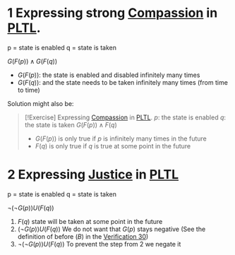 # 1 Expressing strong [Compassion](Compassion.md) in [PLTL](temporal%20logic.md).

p = state is enabled
q = state is taken

$G(F(p)) \land G(F(q))$

- $G(F(p))$: the state is enabled and disabled infinitely many times
- $G(F(q))$: and the state needs to be taken infinitely many times (from time to time)

Solution might also be:

>[!Exercise] Expressing [Compassion](Compassion.md) in [PLTL](temporal%20logic.md).
>$p$: the state is enabled
>$q$: the state is taken
>$G(F(p)) \land F(q)$
>- $G(F(p))$ is only true if $p$ is infinitely many times in the future
>- $F(q)$ is only true if $q$ is true at some point in the future
# 2 Expressing [Justice](Justice.md) in [PLTL](temporal%20logic.md)


p = state is enabled
q = state is taken

$\neg (\neg G(p))U(F(q))$

1. $F(q)$ state will be taken at some point in the future
2. $(\neg G(p))U(F(q))$  We do not want that $G(p)$ stays negative (See the definition of  before ($B$) in the [Verification 30](Verification%2030.md))
3. $\neg (\neg G(p))U(F(q))$ To prevent the step from 2 we negate it


